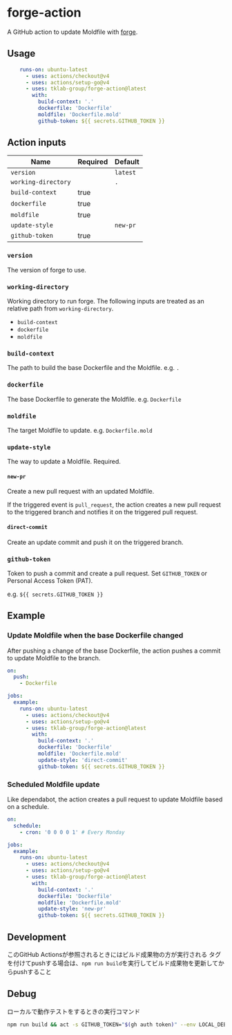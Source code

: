 # forge-action

A GitHub action to update Moldfile with [forge](https://taskfile.dev/).

## Usage

```yaml
    runs-on: ubuntu-latest
      - uses: actions/checkout@v4
      - uses: actions/setup-go@v4
      - uses: tklab-group/forge-action@latest
        with:
          build-context: '.'
          dockerfile: 'Dockerfile'
          moldfile: 'Dockerfile.mold'
          github-token: ${{ secrets.GITHUB_TOKEN }}
```

## Action inputs

| Name                | Required | Default  |
| ------------------- | -------- | -------- |
| `version`           |          | `latest` |
| `working-directory` |          | `.`      |
| `build-context`     | true     |          |
| `dockerfile`        | true     |          |
| `moldfile`          | true     |          |
| `update-style`      |          | `new-pr` |
| `github-token`      | true     |          |


### `version`

The version of forge to use.

### `working-directory`

Working directory to run forge. 
The following inputs are treated as an relative path from `working-directory`.

- `build-context`
- `dockerfile`
- `moldfile`

### `build-context`

The path to build the base Dockerfile and the Moldfile.
e.g. `.`

### `dockerfile`

The base Dockerfile to generate the Moldfile.
e.g. `Dockerfile`

### `moldfile`

The target Moldfile to update.
e.g. `Dockerfile.mold`

### `update-style`

The way to update a Moldfile. Required.

#### `new-pr`

Create a new pull request with an updated Moldfile. 

If the triggered event is `pull_request`, the action creates a new pull request to the triggered branch and notifies it on the triggered pull request.

#### `direct-commit`

Create an update commit and push it on the triggered branch.


### `github-token`

Token to push a commit and create a pull request.
Set `GITHUB_TOKEN` or Personal Access Token (PAT).

e.g. `${{ secrets.GITHUB_TOKEN }}`

## Example

### Update Moldfile when the base Dockerfile changed

After pushing a change of the base Dockerfile, the action pushes a commit to update Moldfile to the branch.

```yaml
on:
  push:
    - Dockerfile

jobs:
  example:
    runs-on: ubuntu-latest
      - uses: actions/checkout@v4
      - uses: actions/setup-go@v4
      - uses: tklab-group/forge-action@latest
        with:
          build-context: '.'
          dockerfile: 'Dockerfile'
          moldfile: 'Dockerfile.mold'
          update-style: 'direct-commit'
          github-token: ${{ secrets.GITHUB_TOKEN }}
```

### Scheduled Moldfile update

Like dependabot, the action creates a pull request to update Moldfile based on a schedule.

```yaml
on:
  schedule:
    - cron: '0 0 0 0 1' # Every Monday

jobs:
  example:
    runs-on: ubuntu-latest
      - uses: actions/checkout@v4
      - uses: actions/setup-go@v4
      - uses: tklab-group/forge-action@latest
        with:
          build-context: '.'
          dockerfile: 'Dockerfile'
          moldfile: 'Dockerfile.mold'
          update-style: 'new-pr'
          github-token: ${{ secrets.GITHUB_TOKEN }}
```

## Development

このGitHub Actionsが参照されるときにはビルド成果物の方が実行される
タグを付けてpushする場合は、`npm run build`を実行してビルド成果物を更新してからpushすること

## Debug

ローカルで動作テストをするときの実行コマンド
```bash
npm run build && act -s GITHUB_TOKEN="$(gh auth token)" --env LOCAL_DEBUG=true -j 'debug'
```
